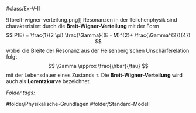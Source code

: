 #class/Ex-V-II 

![[breit-wigner-verteilung.png]]
Resonanzen in der Teilchenphysik sind charakterisiert durch die **Breit-Wigner-Verteilung** mit der Form
$$
P(E) = \frac{1}{2 \pi} \frac{\Gamma}{(E - M)^{2}+ \frac{\Gamma^{2}}{4}}
$$
wobei die Breite der Resonanz aus der Heisenberg'schen Unschärferelation folgt
$$
\Gamma \approx \frac{\hbar}{\tau}
$$
mit der Lebensdauer eines Zustands $\tau$.
Die **Breit-Wigner-Verteilung** wird auch als **Lorentzkurve** bezeichnet.


 *Folder tags:*

#folder/Physikalische-Grundlagen #folder/Standard-Modell